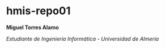 # hmis-repo01

**Miguel Torres Alamo**

*Estudiante de Ingeniería Informática - Universidad de Almeria*
